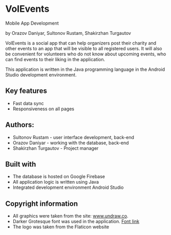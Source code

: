 # VolEvents

Mobile App Development

by Orazov Daniyar, Sultonov Rustam, Shakirzhan Turgautov

VolEvents is a social app that can help organizers post their charity and other events to an app that will be visible to all registered users. It will also be convenient for volunteers who do not know about upcoming events, who can find events to their liking in the application.

This application is written in the Java programming language in the Android Studio development environment.

## Key features
* Fast data sync
* Responsiveness on all pages

## Authors:
* Sultonov Rustam - user interface development, back-end
* Orazov Daniyar - working with the database, back-end
* Shakirzhan Turgautov - Project manager

## Built with
* The database is hosted on Google Firebase
* All application logic is written using Java
* Integrated development environment Android Studio

## Copyright information
* All graphics were taken from the site: www.undraw.co.
* Darker Grotesque font was used in the application. [Font link](https://fonts.google.com/specimen/Darker+Grotesque?preview.text=Darker%20Grotesque&preview.text_type=custom&query=Darker+Grotesque)
* The logo was taken from the Flaticon website

